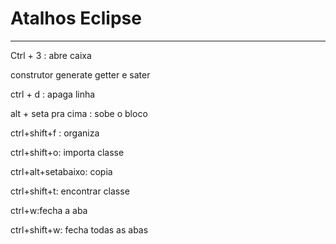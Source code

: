 #  Atalhos Eclipse
***********************************

Ctrl + 3 : abre caixa

construtor
generate getter e sater

ctrl + d : apaga linha

alt + seta pra cima : sobe o bloco

ctrl+shift+f : organiza 

ctrl+shift+o: importa classe

ctrl+alt+setabaixo: copia

ctrl+shift+t: encontrar classe

ctrl+w:fecha a aba

ctrl+shift+w: fecha todas as abas
